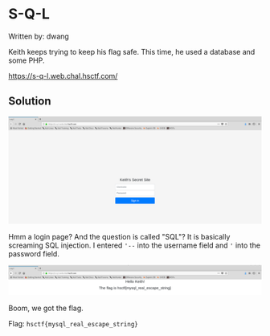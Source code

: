 # S-Q-L

Written by: dwang

Keith keeps trying to keep his flag safe. This time, he used a database and some PHP.

https://s-q-l.web.chal.hsctf.com/

## Solution

![](./s-q-l.png)

Hmm a login page? And the question is called "SQL"? It is basically screaming SQL injection. I entered ```'--``` into the username field and ```'``` into the password field.

![](./1.png)

Boom, we got the flag.


Flag: ```hsctf{mysql_real_escape_string}```